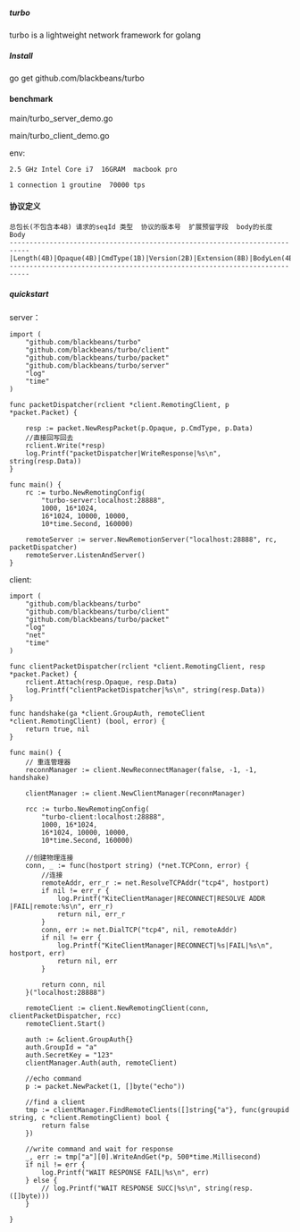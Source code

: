 ##### turbo
turbo is a lightweight  network framework for golang
 
##### Install

go get github.com/blackbeans/turbo


#### benchmark

main/turbo_server_demo.go

main/turbo_client_demo.go

env: 

	2.5 GHz Intel Core i7  16GRAM  macbook pro

	1 connection 1 groutine  70000 tps

#### 协议定义

	总包长(不包含本4B) 请求的seqId 类型  协议的版本号  扩展预留字段  body的长度	Body
 	---------------------------------------------------------------------------
 	|Length(4B)|Opaque(4B)|CmdType(1B)|Version(2B)|Extension(8B)|BodyLen(4B)|Body|
 	---------------------------------------------------------------------------


##### quickstart

server：

```
import (
	"github.com/blackbeans/turbo"
	"github.com/blackbeans/turbo/client"
	"github.com/blackbeans/turbo/packet"
	"github.com/blackbeans/turbo/server"
	"log"
	"time"
)

func packetDispatcher(rclient *client.RemotingClient, p *packet.Packet) {

	resp := packet.NewRespPacket(p.Opaque, p.CmdType, p.Data)
	//直接回写回去
	rclient.Write(*resp)
	log.Printf("packetDispatcher|WriteResponse|%s\n", string(resp.Data))
}

func main() {
	rc := turbo.NewRemotingConfig(
		"turbo-server:localhost:28888",
		1000, 16*1024,
		16*1024, 10000, 10000,
		10*time.Second, 160000)

	remoteServer := server.NewRemotionServer("localhost:28888", rc, packetDispatcher)
	remoteServer.ListenAndServer()
}

```

client:
```
import (
	"github.com/blackbeans/turbo"
	"github.com/blackbeans/turbo/client"
	"github.com/blackbeans/turbo/packet"
	"log"
	"net"
	"time"
)

func clientPacketDispatcher(rclient *client.RemotingClient, resp *packet.Packet) {
	rclient.Attach(resp.Opaque, resp.Data)
	log.Printf("clientPacketDispatcher|%s\n", string(resp.Data))
}

func handshake(ga *client.GroupAuth, remoteClient *client.RemotingClient) (bool, error) {
	return true, nil
}

func main() {
	// 重连管理器
	reconnManager := client.NewReconnectManager(false, -1, -1, handshake)

	clientManager := client.NewClientManager(reconnManager)

	rcc := turbo.NewRemotingConfig(
		"turbo-client:localhost:28888",
		1000, 16*1024,
		16*1024, 10000, 10000,
		10*time.Second, 160000)

	//创建物理连接
	conn, _ := func(hostport string) (*net.TCPConn, error) {
		//连接
		remoteAddr, err_r := net.ResolveTCPAddr("tcp4", hostport)
		if nil != err_r {
			log.Printf("KiteClientManager|RECONNECT|RESOLVE ADDR |FAIL|remote:%s\n", err_r)
			return nil, err_r
		}
		conn, err := net.DialTCP("tcp4", nil, remoteAddr)
		if nil != err {
			log.Printf("KiteClientManager|RECONNECT|%s|FAIL|%s\n", hostport, err)
			return nil, err
		}

		return conn, nil
	}("localhost:28888")

	remoteClient := client.NewRemotingClient(conn, clientPacketDispatcher, rcc)
	remoteClient.Start()

	auth := &client.GroupAuth{}
	auth.GroupId = "a"
	auth.SecretKey = "123"
	clientManager.Auth(auth, remoteClient)

	//echo command
	p := packet.NewPacket(1, []byte("echo"))

	//find a client
	tmp := clientManager.FindRemoteClients([]string{"a"}, func(groupid string, c *client.RemotingClient) bool {
		return false
	})

	//write command and wait for response
	_, err := tmp["a"][0].WriteAndGet(*p, 500*time.Millisecond)
	if nil != err {
		log.Printf("WAIT RESPONSE FAIL|%s\n", err)
	} else {
		// log.Printf("WAIT RESPONSE SUCC|%s\n", string(resp.([]byte)))
	}

}

```

